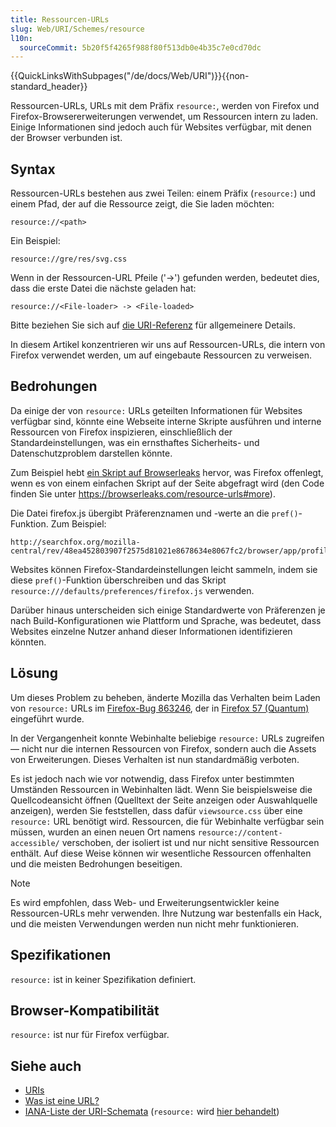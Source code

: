 ```yaml
---
title: Ressourcen-URLs
slug: Web/URI/Schemes/resource
l10n:
  sourceCommit: 5b20f5f4265f988f80f513db0e4b35c7e0cd70dc
---
```


{{QuickLinksWithSubpages("/de/docs/Web/URI")}}{{non-standard_header}}

Ressourcen-URLs, URLs mit dem Präfix `resource:`, werden von Firefox und Firefox-Browsererweiterungen verwendet, um Ressourcen intern zu laden. Einige Informationen sind jedoch auch für Websites verfügbar, mit denen der Browser verbunden ist.

## Syntax

Ressourcen-URLs bestehen aus zwei Teilen: einem Präfix (`resource:`) und einem Pfad, der auf die Ressource zeigt, die Sie laden möchten:

```url
resource://<path>
```

Ein Beispiel:

```url
resource://gre/res/svg.css
```

Wenn in der Ressourcen-URL Pfeile ('->') gefunden werden, bedeutet dies, dass die erste Datei die nächste geladen hat:

```url
resource://<File-loader> -> <File-loaded>
```

Bitte beziehen Sie sich auf [die URI-Referenz](/de/docs/Web/URI) für allgemeinere Details.

In diesem Artikel konzentrieren wir uns auf Ressourcen-URLs, die intern von Firefox verwendet werden, um auf eingebaute Ressourcen zu verweisen.

## Bedrohungen

Da einige der von `resource:` URLs geteilten Informationen für Websites verfügbar sind, könnte eine Webseite interne Skripte ausführen und interne Ressourcen von Firefox inspizieren, einschließlich der Standardeinstellungen, was ein ernsthaftes Sicherheits- und Datenschutzproblem darstellen könnte.

Zum Beispiel hebt [ein Skript auf Browserleaks](https://browserleaks.com/resource-urls) hervor, was Firefox offenlegt, wenn es von einem einfachen Skript auf der Seite abgefragt wird (den Code finden Sie unter <https://browserleaks.com/resource-urls#more>).

Die Datei firefox.js übergibt Präferenznamen und -werte an die `pref()`-Funktion. Zum Beispiel:

```url
http://searchfox.org/mozilla-central/rev/48ea452803907f2575d81021e8678634e8067fc2/browser/app/profile/firefox.js#575
```

Websites können Firefox-Standardeinstellungen leicht sammeln, indem sie diese `pref()`-Funktion überschreiben und das Skript `resource:///defaults/preferences/firefox.js` verwenden.

Darüber hinaus unterscheiden sich einige Standardwerte von Präferenzen je nach Build-Konfigurationen wie Plattform und Sprache, was bedeutet, dass Websites einzelne Nutzer anhand dieser Informationen identifizieren könnten.

## Lösung

Um dieses Problem zu beheben, änderte Mozilla das Verhalten beim Laden von `resource:` URLs im [Firefox-Bug 863246](https://bugzil.la/863246), der in [Firefox 57 (Quantum)](/de/docs/Mozilla/Firefox/Releases/57) eingeführt wurde.

In der Vergangenheit konnte Webinhalte beliebige `resource:` URLs zugreifen — nicht nur die internen Ressourcen von Firefox, sondern auch die Assets von Erweiterungen. Dieses Verhalten ist nun standardmäßig verboten.

Es ist jedoch nach wie vor notwendig, dass Firefox unter bestimmten Umständen Ressourcen in Webinhalten lädt. Wenn Sie beispielsweise die Quellcodeansicht öffnen (Quelltext der Seite anzeigen oder Auswahlquelle anzeigen), werden Sie feststellen, dass dafür `viewsource.css` über eine `resource:` URL benötigt wird. Ressourcen, die für Webinhalte verfügbar sein müssen, wurden an einen neuen Ort namens `resource://content-accessible/` verschoben, der isoliert ist und nur nicht sensitive Ressourcen enthält. Auf diese Weise können wir wesentliche Ressourcen offenhalten und die meisten Bedrohungen beseitigen.

> [!NOTE]
> Es wird empfohlen, dass Web- und Erweiterungsentwickler keine Ressourcen-URLs mehr verwenden. Ihre Nutzung war bestenfalls ein Hack, und die meisten Verwendungen werden nun nicht mehr funktionieren.

## Spezifikationen

`resource:` ist in keiner Spezifikation definiert.

## Browser-Kompatibilität

`resource:` ist nur für Firefox verfügbar.

## Siehe auch

- [URIs](/de/docs/Web/URI)
- [Was ist eine URL?](/de/docs/Learn_web_development/Howto/Web_mechanics/What_is_a_URL)
- [IANA-Liste der URI-Schemata](https://www.iana.org/assignments/uri-schemes/uri-schemes.xhtml) (`resource:` wird [hier behandelt](https://www.iana.org/assignments/uri-schemes/prov/resource))
